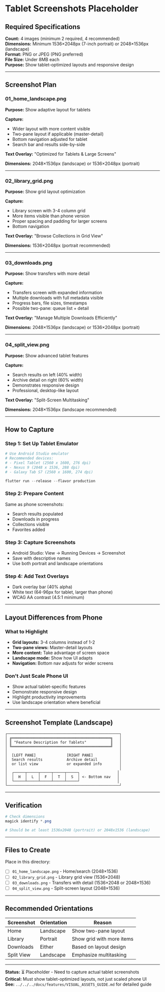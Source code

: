 # Tablet Screenshots Placeholder

## Required Specifications

**Count:** 4 images (minimum 2 required, 4 recommended)  
**Dimensions:** Minimum 1536×2048px (7-inch portrait) or 2048×1536px (landscape)  
**Format:** PNG or JPEG (PNG preferred)  
**File Size:** Under 8MB each  
**Purpose:** Show tablet-optimized layouts and responsive design

---

## Screenshot Plan

### 01_home_landscape.png
**Purpose:** Show adaptive layout for tablets

**Capture:**
- Wider layout with more content visible
- Two-pane layout if applicable (master-detail)
- Bottom navigation adjusted for tablet
- Search bar and results side-by-side

**Text Overlay:** "Optimized for Tablets & Large Screens"

**Dimensions:** 2048×1536px (landscape) or 1536×2048px (portrait)

---

### 02_library_grid.png
**Purpose:** Show grid layout optimization

**Capture:**
- Library screen with 3-4 column grid
- More items visible than phone version
- Proper spacing and padding for larger screens
- Bottom navigation

**Text Overlay:** "Browse Collections in Grid View"

**Dimensions:** 1536×2048px (portrait recommended)

---

### 03_downloads.png
**Purpose:** Show transfers with more detail

**Capture:**
- Transfers screen with expanded information
- Multiple downloads with full metadata visible
- Progress bars, file sizes, timestamps
- Possible two-pane: queue list + detail

**Text Overlay:** "Manage Multiple Downloads Efficiently"

**Dimensions:** 2048×1536px (landscape) or 1536×2048px (portrait)

---

### 04_split_view.png
**Purpose:** Show advanced tablet features

**Capture:**
- Search results on left (40% width)
- Archive detail on right (60% width)
- Demonstrates responsive design
- Professional, desktop-like layout

**Text Overlay:** "Split-Screen Multitasking"

**Dimensions:** 2048×1536px (landscape recommended)

---

## How to Capture

### Step 1: Set Up Tablet Emulator
```powershell
# Use Android Studio emulator
# Recommended devices:
# - Pixel Tablet (2560 x 1600, 276 dpi)
# - Nexus 9 (2048 x 1536, 288 dpi)
# - Galaxy Tab S7 (2560 x 1600, 274 dpi)

flutter run --release --flavor production
```

### Step 2: Prepare Content
Same as phone screenshots:
- Search results populated
- Downloads in progress
- Collections visible
- Favorites added

### Step 3: Capture Screenshots
- Android Studio: View → Running Devices → Screenshot
- Save with descriptive names
- Use both portrait and landscape orientations

### Step 4: Add Text Overlays
- Dark overlay bar (40% alpha)
- White text (64-96px for tablet, larger than phone)
- WCAG AA contrast (4.5:1 minimum)

---

## Layout Differences from Phone

### What to Highlight
- **Grid layouts:** 3-4 columns instead of 1-2
- **Two-pane views:** Master-detail layouts
- **More content:** Take advantage of screen space
- **Landscape mode:** Show how UI adapts
- **Navigation:** Bottom nav adjusts for wider screens

### Don't Just Scale Phone UI
- Show actual tablet-specific features
- Demonstrate responsive design
- Highlight productivity improvements
- Use landscape orientation where beneficial

---

## Screenshot Template (Landscape)

```
┌───────────────────────────────────────────────────┐
│ ╔═════════════════════════════════════════════╗   │
│ ║ "Feature Description for Tablets"           ║   │
│ ╚═════════════════════════════════════════════╝   │
│                                                   │
│  [LEFT PANE]              [RIGHT PANE]            │
│  Search results           Archive detail          │
│  or list view             or expanded info        │
│                                                   │
│  ┌─────┬─────┬─────┬─────┬─────┐                 │
│  │  H  │  L  │  F  │  T  │  S  │ <- Bottom nav   │
│  └─────┴─────┴─────┴─────┴─────┘                 │
└───────────────────────────────────────────────────┘
```

---

## Verification

```powershell
# Check dimensions
magick identify *.png

# Should be at least 1536x2048 (portrait) or 2048x1536 (landscape)
```

---

## Files to Create

Place in this directory:
- [ ] `01_home_landscape.png` - Home/search (2048×1536)
- [ ] `02_library_grid.png` - Library grid view (1536×2048)
- [ ] `03_downloads.png` - Transfers with detail (1536×2048 or 2048×1536)
- [ ] `04_split_view.png` - Split-screen layout (2048×1536)

---

## Recommended Orientations

| Screenshot | Orientation | Reason |
|------------|-------------|--------|
| Home | Landscape | Show two-pane layout |
| Library | Portrait | Show grid with more items |
| Downloads | Either | Based on layout design |
| Split View | Landscape | Emphasize multitasking |

---

**Status:** ⏳ Placeholder - Need to capture actual tablet screenshots  
**Critical:** Must show tablet-optimized layouts, not just scaled phone UI  
**See:** `../../../docs/features/VISUAL_ASSETS_GUIDE.md` for detailed guide
